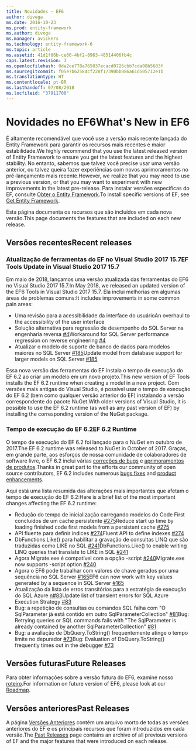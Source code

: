 ```yaml
---
title: Novidades – EF6
author: divega
ms.date: 2016-10-23
ms.prod: entity-framework
ms.author: divega
ms.manager: avickers
ms.technology: entity-framework-6
ms.topic: article
ms.assetid: 41d1f86b-ce66-4bf2-8963-48514406fb4c
caps.latest.revision: 3
ms.openlocfilehash: 0da2ce778a765037ecacd0726cbb7cda08b5683f
ms.sourcegitcommit: f05e7b62584cf228f17390bb086a61d505712e1b
ms.translationtype: HT
ms.contentlocale: pt-BR
ms.lasthandoff: 07/08/2018
ms.locfileid: "37911700"
---
```

# <a name="whats-new-in-ef6"></a><span data-ttu-id="3b97e-102">Novidades no EF6</span><span class="sxs-lookup"><span data-stu-id="3b97e-102">What's New in EF6</span></span>

<span data-ttu-id="3b97e-103">É altamente recomendável que você use a versão mais recente lançada do Entity Framework para garantir os recursos mais recentes e maior estabilidade.</span><span class="sxs-lookup"><span data-stu-id="3b97e-103">We highly recommend that you use the latest released version of Entity Framework to ensure you get the latest features and the highest stability.</span></span>
<span data-ttu-id="3b97e-104">No entanto, sabemos que talvez você precise usar uma versão anterior, ou talvez queira fazer experiências com novos aprimoramentos no pré-lançamento mais recente.</span><span class="sxs-lookup"><span data-stu-id="3b97e-104">However, we realize that you may need to use a previous version, or that you may want to experiment with new improvements in the latest pre-release.</span></span>
<span data-ttu-id="3b97e-105">Para instalar versões específicas do EF, consulte [Obter o Entity Framework](~/ef6/fundamentals/install.md).</span><span class="sxs-lookup"><span data-stu-id="3b97e-105">To install specific versions of EF, see [Get Entity Framework](~/ef6/fundamentals/install.md).</span></span>

<span data-ttu-id="3b97e-106">Esta página documenta os recursos que são incluídos em cada nova versão.</span><span class="sxs-lookup"><span data-stu-id="3b97e-106">This page documents the features that are included on each new release.</span></span>

## <a name="recent-releases"></a><span data-ttu-id="3b97e-107">Versões recentes</span><span class="sxs-lookup"><span data-stu-id="3b97e-107">Recent releases</span></span>

### <a name="ef-tools-update-in-visual-studio-2017-157"></a><span data-ttu-id="3b97e-108">Atualização de ferramentas do EF no Visual Studio 2017 15.7</span><span class="sxs-lookup"><span data-stu-id="3b97e-108">EF Tools Update in Visual Studio 2017 15.7</span></span>

<span data-ttu-id="3b97e-109">Em maio de 2018, lançamos uma versão atualizada das ferramentas do EF6 no Visual Studio 2017 15.7.</span><span class="sxs-lookup"><span data-stu-id="3b97e-109">In May 2018, we released an updated version of the EF6 Tools in Visual Studio 2017 15.7.</span></span>
<span data-ttu-id="3b97e-110">Ela inclui melhorias em algumas áreas de problemas comuns:</span><span class="sxs-lookup"><span data-stu-id="3b97e-110">It includes improvements in some common pain areas:</span></span>

- <span data-ttu-id="3b97e-111">Uma revisão para a acessibilidade da interface do usuário</span><span class="sxs-lookup"><span data-stu-id="3b97e-111">An overhaul to the accessibility of the user interface</span></span>
- <span data-ttu-id="3b97e-112">Solução alternativa para regressão de desempenho do SQL Server na engenharia reversa [#4](https://github.com/aspnet/entityframework6/issues/4)</span><span class="sxs-lookup"><span data-stu-id="3b97e-112">Workaround for SQL Server performance regression on reverse engineering [#4](https://github.com/aspnet/entityframework6/issues/4)</span></span>
- <span data-ttu-id="3b97e-113">Atualizar o modelo de suporte de banco de dados para modelos maiores no SQL Server [#185](https://github.com/aspnet/EntityFramework6/issues/185)</span><span class="sxs-lookup"><span data-stu-id="3b97e-113">Update model from database support for larger models on SQL Server [#185](https://github.com/aspnet/EntityFramework6/issues/185)</span></span>

<span data-ttu-id="3b97e-114">Essa nova versão das ferramentas do EF instala o tempo de execução do EF 6.2 ao criar um modelo em um novo projeto.</span><span class="sxs-lookup"><span data-stu-id="3b97e-114">This new version of EF Tools installs the EF 6.2 runtime when creating a model in a new project.</span></span> <span data-ttu-id="3b97e-115">Com versões mais antigas do Visual Studio, é possível usar o tempo de execução do EF 6.2 (bem como qualquer versão anterior do EF) instalando a versão correspondente do pacote NuGet.</span><span class="sxs-lookup"><span data-stu-id="3b97e-115">With older versions of Visual Studio, it is possible to use the EF 6.2 runtime (as well as any past version of EF) by installing the corresponding version of the NuGet package.</span></span>

### <a name="ef-62-runtime"></a><span data-ttu-id="3b97e-116">Tempo de execução do EF 6.2</span><span class="sxs-lookup"><span data-stu-id="3b97e-116">EF 6.2 Runtime</span></span>

<span data-ttu-id="3b97e-117">O tempo de execução do EF 6.2 foi lançado para o NuGet em outubro de 2017.</span><span class="sxs-lookup"><span data-stu-id="3b97e-117">The EF 6.2 runtime was released to NuGet in October of 2017.</span></span>
<span data-ttu-id="3b97e-118">Graças, em grande parte, aos esforços de nossa comunidade de colaboradores de software livre, o EF 6.2 inclui várias [correções de bugs](https://github.com/aspnet/entityframework6/issues?utf8=%E2%9C%93&q=is%3Aissue%20milestone%3A6.2.0%20is%3Aclosed%20label%3Aclosed-fixed%20-label%3Aarea-tools%20label%3Atype-bug) e [aprimoramentos de produtos](https://github.com/aspnet/entityframework6/issues?utf8=%E2%9C%93&q=is%3Aissue%20milestone%3A6.2.0%20is%3Aclosed%20label%3Aclosed-fixed%20-label%3Aarea-tools%20label%3Atype-enhancement%20).</span><span class="sxs-lookup"><span data-stu-id="3b97e-118">Thanks in great part to the efforts our community of open source contributors, EF 6.2 includes numerous [bugs fixes](https://github.com/aspnet/entityframework6/issues?utf8=%E2%9C%93&q=is%3Aissue%20milestone%3A6.2.0%20is%3Aclosed%20label%3Aclosed-fixed%20-label%3Aarea-tools%20label%3Atype-bug) and [product enhancements](https://github.com/aspnet/entityframework6/issues?utf8=%E2%9C%93&q=is%3Aissue%20milestone%3A6.2.0%20is%3Aclosed%20label%3Aclosed-fixed%20-label%3Aarea-tools%20label%3Atype-enhancement%20).</span></span>

<span data-ttu-id="3b97e-119">Aqui está uma lista resumida das alterações mais importantes que afetam o tempo de execução do EF 6.2:</span><span class="sxs-lookup"><span data-stu-id="3b97e-119">Here is a brief list of the most important changes affecting the EF 6.2 runtime:</span></span>

- <span data-ttu-id="3b97e-120">Redução do tempo de inicialização carregando modelos do Code First concluídos de um cache persistente [#275](https://github.com/aspnet/EntityFramework6/issues/275)</span><span class="sxs-lookup"><span data-stu-id="3b97e-120">Reduce start up time by loading finished code first models from a persistent cache [#275](https://github.com/aspnet/EntityFramework6/issues/275)</span></span>
- <span data-ttu-id="3b97e-121">API fluente para definir índices [#274](https://github.com/aspnet/EntityFramework6/issues/274)</span><span class="sxs-lookup"><span data-stu-id="3b97e-121">Fluent API to define indexes [#274](https://github.com/aspnet/EntityFramework6/issues/274)</span></span>
- <span data-ttu-id="3b97e-122">DbFunctions.Like() para habilitar a gravação de consultas LINQ que são traduzidas como LIKE no SQL [#241](https://github.com/aspnet/EntityFramework6/issues/241)</span><span class="sxs-lookup"><span data-stu-id="3b97e-122">DbFunctions.Like() to enable writing LINQ queries that translate to LIKE in SQL [#241](https://github.com/aspnet/EntityFramework6/issues/241)</span></span>
- <span data-ttu-id="3b97e-123">Agora Migrate.exe é compatível com a opção -script [#240](https://github.com/aspnet/EntityFramework6/issues/240)</span><span class="sxs-lookup"><span data-stu-id="3b97e-123">Migrate.exe now supports -script option [#240](https://github.com/aspnet/EntityFramework6/issues/240)</span></span>
- <span data-ttu-id="3b97e-124">Agora o EF6 pode trabalhar com valores de chave gerados por uma sequência no SQL Server [#165](https://github.com/aspnet/EntityFramework6/issues/165)</span><span class="sxs-lookup"><span data-stu-id="3b97e-124">EF6 can now work with key values generated by a sequence in SQL Server [#165](https://github.com/aspnet/EntityFramework6/issues/165)</span></span>
- <span data-ttu-id="3b97e-125">Atualização da lista de erros transitórios para a estratégia de execução do SQL Azure [n#83](https://github.com/aspnet/EntityFramework6/issues/83)</span><span class="sxs-lookup"><span data-stu-id="3b97e-125">Update list of transient errors for SQL Azure Execution Strategy [#83](https://github.com/aspnet/EntityFramework6/issues/83)</span></span>
- <span data-ttu-id="3b97e-126">Bug: a repetição de consultas ou comandos SQL falha com "O SqlParameter já está contido em outro SqlParameterCollection" [#81](https://github.com/aspnet/EntityFramework6/issues/81)</span><span class="sxs-lookup"><span data-stu-id="3b97e-126">Bug: Retrying queries or SQL commands fails with "The SqlParameter is already contained by another SqlParameterCollection" [#81](https://github.com/aspnet/EntityFramework6/issues/81)</span></span>
- <span data-ttu-id="3b97e-127">Bug: a avaliação de DbQuery.ToString() frequentemente atinge o tempo limite no depurador [#73](https://github.com/aspnet/EntityFramework6/issues/73)</span><span class="sxs-lookup"><span data-stu-id="3b97e-127">Bug: Evaluation of DbQuery.ToString() frequently times out in the debugger [#73](https://github.com/aspnet/EntityFramework6/issues/73)</span></span>

## <a name="future-releases"></a><span data-ttu-id="3b97e-128">Versões futuras</span><span class="sxs-lookup"><span data-stu-id="3b97e-128">Future Releases</span></span>

<span data-ttu-id="3b97e-129">Para obter informações sobre a versão futura do EF6, examine nosso [roteiro](roadmap.md).</span><span class="sxs-lookup"><span data-stu-id="3b97e-129">For information on future version of EF6, please look at our [Roadmap](roadmap.md).</span></span>

## <a name="past-releases"></a><span data-ttu-id="3b97e-130">Versões anteriores</span><span class="sxs-lookup"><span data-stu-id="3b97e-130">Past Releases</span></span>

<span data-ttu-id="3b97e-131">A página [Versões Anteriores](past-releases.md) contém um arquivo morto de todas as versões anteriores do EF e os principais recursos que foram introduzidos em cada versão.</span><span class="sxs-lookup"><span data-stu-id="3b97e-131">The [Past Releases](past-releases.md) page contains an archive of all previous versions of EF and the major features that were introduced on each release.</span></span> 
